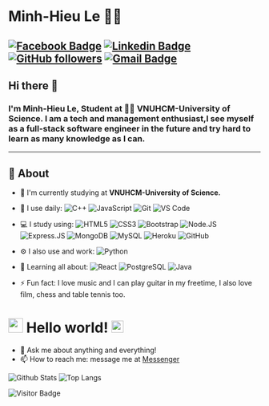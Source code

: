 # Minh-Hieu Le 👨‍💻

[![Facebook Badge](https://img.shields.io/badge/-Lê_Minh_Hiếu-blue?style=flat-square&logo=Facebook&logoColor=white&link=https://www.facebook.com/hieulm2k/)](https://www.facebook.com/hieulm2k/)
[![Linkedin Badge](https://img.shields.io/badge/-Hiếu_Lê-blue?style=flat-square&logo=Linkedin&logoColor=white&link=https://www.linkedin.com/in/hieulm2k/)](https://www.linkedin.com/in/hiếu-lê-22128813a/)
[![GitHub followers](https://img.shields.io/github/followers/hieulm2k?label=Follow&style=social)](https://github.com/hieulm2k/?tab=follow)
[![Gmail Badge](https://img.shields.io/badge/-leminhhieust@gmail.com-c14438?style=flat-square&logo=Gmail&logoColor=white&link=mailto:leminhhieust@gmail.com)](mailto:leminhhieust@gmail.com)
---

## Hi there 👋

### I'm Minh-Hieu Le, Student at 👨‍💻 VNUHCM-University of Science. I am a tech and management enthusiast,I see myself as a full-stack software engineer in the future and try hard to learn as many knowledge as I can.
-------
  
## 🧐 About

- 🏢 I'm currently studying at **VNUHCM-University of Science.**
- 🚀 I use daily:
  ![C++](https://img.shields.io/badge/-C++-00599C?style=plastic&logo=c)
  ![JavaScript](https://img.shields.io/badge/-JavaScript-black?style=plastic&logo=javascript)
  ![Git](https://img.shields.io/badge/-Git-black?style=plastic&logo=git)
  ![VS Code](https://img.shields.io/badge/-VS%20Code-007ACC?style=plastic&logo=visual-studio-code)
- 💻 I study using:
  ![HTML5](https://img.shields.io/badge/-HTML5-E34F26?style=plastic&logo=html5&logoColor=white)
  ![CSS3](https://img.shields.io/badge/-CSS3-1572B6?style=plastic&logo=css3)
  ![Bootstrap](https://img.shields.io/badge/-Bootstrap-563D7C?style=plastic&logo=bootstrap)
  ![Node.JS](https://img.shields.io/badge/-Node.JS-black?style=plastic&logo=Node.js)
  ![Express.JS](https://img.shields.io/badge/-Express.JS-c7b198?style=plastic&logo=Express.JS) 
  ![MongoDB](https://img.shields.io/badge/-MongoDB-black?style=plastic&logo=mongodb)
  ![MySQL](https://img.shields.io/badge/-MySQL-black?style=flat-square&logo=mysql)
  ![Heroku](https://img.shields.io/badge/-Heroku-430098?style=flat-square&logo=heroku)
  ![GitHub](https://img.shields.io/badge/-GitHub-181717?style=plastic&logo=github)
- ⚙️ I also use and work: ![Python](https://img.shields.io/badge/-Python-black?style=flat-square&logo=Python)
  
- 🌱 Learning all about:
  ![React](https://img.shields.io/badge/-React-3b2e5a?style=plastic&logo=react)
  ![PostgreSQL](https://img.shields.io/badge/-PostgreSQL-336791?style=plastic&logo=postgresql)
  ![Java](https://img.shields.io/badge/-java-3f4441?style=plastic&logo=java)
- ⚡️ Fun fact: I love music and I can play guitar in my freetime, I also love film, chess and table tennis too.

# <img src="https://github.com/TheDudeThatCode/TheDudeThatCode/blob/master/Assets/Hi.gif" width="29px"> Hello world!&nbsp;<img src="https://github.com/TheDudeThatCode/TheDudeThatCode/blob/master/Assets/Earth.gif" width="24px">

- 💬 Ask me about anything and everything!
- 📫 How to reach me: message me at [Messenger](https://www.facebook.com/messages/t/hieulm2k)

![Github Stats](https://github-readme-stats.vercel.app/api?username=hieulm2k&count_private=true&show_icons=true&include_all_commits=true)
![Top Langs](https://github-readme-stats.vercel.app/api/top-langs/?username=hieulm2k&hide=TeX&layout=compact)

![Visitor Badge](https://visitor-badge.laobi.icu/badge?page_id=hieulm2k.hieulm2k)
